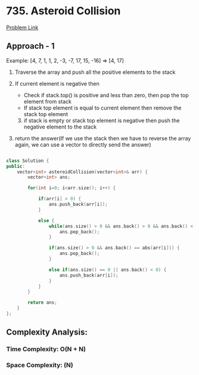# 735. Asteroid Collision

[Problem Link](https://leetcode.com/problems/asteroid-collision/)

## Approach - 1

Example:
[4, 7, 1, 1, 2, -3, -7, 17, 15, -16] => [4, 17]

1. Traverse the array and push all the positive elements to the stack
2. If current element is negative then

   - Check if stack.top() is positive and less than zero, then pop the top element from stack
   - If stack top element is equal to current element then remove the stack top element

   3. if stack is empty or stack top element is negative then push the negative element to the stack

3. return the answer(If we use the stack then we have to reverse the array again, we can use a vector to directly send the answer)

```c++

class Solution {
public:
    vector<int> asteroidCollision(vector<int>& arr) {
        vector<int> ans;

        for(int i=0; i<arr.size(); i++) {

            if(arr[i] > 0) {
                ans.push_back(arr[i]);
            }

            else {
                while(ans.size() > 0 && ans.back() > 0 && ans.back() < abs(arr[i])) {
                    ans.pop_back();
                }

                if(ans.size() > 0 && ans.back() == abs(arr[i])) {
                    ans.pop_back();
                }

                else if(ans.size() == 0 || ans.back() < 0) {
                    ans.push_back(arr[i]);
                }
            }
        }

        return ans;
    }
};

```

## Complexity Analysis:

### Time Complexity: O(N + N)

### Space Complexity: (N)
